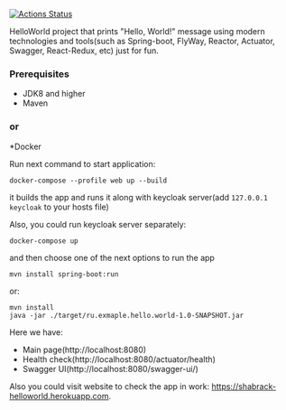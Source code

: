 [![Actions Status](https://github.com/zyuzin-anton/helloworld/workflows/Java%20CI/badge.svg)](https://github.com/zyuzin-anton/helloworld/actions)

HelloWorld project that prints "Hello, World!" message using modern technologies and tools(such as Spring-boot, FlyWay, Reactor, Actuator, Swagger, React-Redux, etc) just for fun.

### Prerequisites
* JDK8 and higher
* Maven
### or
*Docker

Run next command to start application:
```
docker-compose --profile web up --build
```
it builds the app and runs it along with keycloak server(add `127.0.0.1 keycloak` to your hosts file)

Also, you could run keycloak server separately:
```
docker-compose up
```
and then choose one of the next options to run the app
```
mvn install spring-boot:run
```
or:
```
mvn install
java -jar ./target/ru.exmaple.hello.world-1.0-SNAPSHOT.jar 
```

Here we have:
* Main page(http://localhost:8080)
* Health check(http://localhost:8080/actuator/health)
* Swagger UI(http://localhost:8080/swagger-ui/)

Also you could visit website to check the app in work: https://shabrack-helloworld.herokuapp.com.